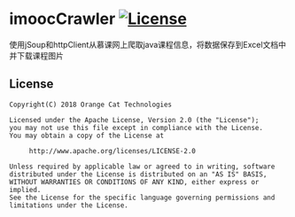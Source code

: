# imoocCrawler [![License](https://img.shields.io/badge/license-Apache%202-4EB1BA.svg)](https://www.apache.org/licenses/LICENSE-2.0.html)
使用jSoup和httpClient从慕课网上爬取java课程信息，将数据保存到Excel文档中并下载课程图片


## License
```
Copyright(C) 2018 Orange Cat Technologies

Licensed under the Apache License, Version 2.0 (the "License");
you may not use this file except in compliance with the License.
You may obtain a copy of the License at

     http://www.apache.org/licenses/LICENSE-2.0

Unless required by applicable law or agreed to in writing, software
distributed under the License is distributed on an "AS IS" BASIS,
WITHOUT WARRANTIES OR CONDITIONS OF ANY KIND, either express or implied.
See the License for the specific language governing permissions and
limitations under the License.
```
